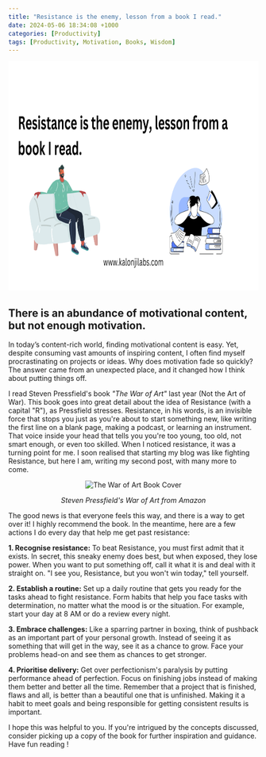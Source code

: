 ```yaml
---
title: "Resistance is the enemy, lesson from a book I read."
date: 2024-05-06 18:34:08 +1000
categories: [Productivity]
tags: [Productivity, Motivation, Books, Wisdom]
---
```


<img src="/assets/img/blogs/Resistance.png" alt="Blog Banner" width="1200" height="463">


## There is an abundance of motivational content, but not enough motivation.

In today’s content-rich world, finding motivational content is easy. Yet, despite consuming vast amounts of inspiring content, I often find myself procrastinating on projects or ideas. Why does motivation fade so quickly? The answer came from an unexpected place, and it changed how I think about putting things off.

I read Steven Pressfield's book *"The War of Art"* last year (Not the Art of War). This book goes into great detail about the idea of Resistance (with a capital "R"), as Pressfield stresses. Resistance, in his words, is an invisible force that stops you just as you're about to start something new, like writing the first line on a blank page, making a podcast, or learning an instrument. That voice inside your head that tells you you're too young, too old, not smart enough, or even too skilled. When I noticed resistance, it was a turning point for me. I soon realised that starting my blog was like fighting Resistance, but here I am, writing my second post, with many more to come.

<div style="text-align:center;">
  <img src="https://m.media-amazon.com/images/I/41WrIQaCTBL._SY466_.jpg" alt="The War of Art Book Cover">
  <p style="font-style:italic;">Steven Pressfield's War of Art from Amazon</p>
</div>


The good news is that everyone feels this way, and there is a way to get over it! I highly recommend the book. In the meantime, here are a few actions I do every day that help me get past resistance:

**1. Recognise resistance:**
To beat Resistance, you must first admit that it exists. In secret, this sneaky enemy does best, but when exposed, they lose power. When you want to put something off, call it what it is and deal with it straight on. "I see you, Resistance, but you won't win today," tell yourself.

**2. Establish a routine:**
Set up a daily routine that gets you ready for the tasks ahead to fight resistance. Form habits that help you face tasks with determination, no matter what the mood is or the situation. For example, start your day at 8 AM or do a review every night.

**3. Embrace challenges:**
Like a sparring partner in boxing, think of pushback as an important part of your personal growth. Instead of seeing it as something that will get in the way, see it as a chance to grow. Face your problems head-on and see them as chances to get stronger.

**4. Prioritise delivery:**
Get over perfectionism's paralysis by putting performance ahead of perfection. Focus on finishing jobs instead of making them better and better all the time. Remember that a project that is finished, flaws and all, is better than a beautiful one that is unfinished. Making it a habit to meet goals and being responsible for getting consistent results is important.

I hope this was helpful to you. If you're intrigued by the concepts discussed, consider picking up a copy of the book for further inspiration and guidance. Have fun reading !





